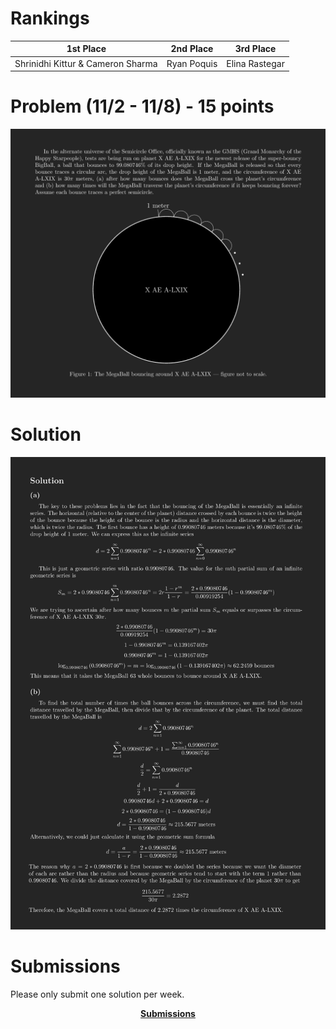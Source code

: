 # Rankings

|**1st Place**|**2nd Place**|**3rd Place**|
|----|----|----|
|Shrinidhi Kittur & Cameron Sharma|Ryan Poquis|Elina Rastegar|

# Problem  (11/2 - 11/8) - 15 points
<p align="center"><img src="https://raw.githubusercontent.com/GodwinMHS/godwinmhs.github.io/main/images/w2p_b.jpg?raw=true"/></p>

# Solution
<p align="center"><img src="https://raw.githubusercontent.com/GodwinMHS/godwinmhs.github.io/main/images/w2s_b.jpg?raw=true"/></p>

# Submissions
Please only submit one solution per week.

<p align="center"><a href="https://forms.gle/LkS4FUbpjBKcoiww6"><b>Submissions</b></a></p>
